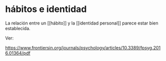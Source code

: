 # hábitos e identidad

La relación entre un [[hábito]] y la [[identidad personal]] parece estar bien establecida.

Ver:

https://www.frontiersin.org/journals/psychology/articles/10.3389/fpsyg.2016.01364/pdf
